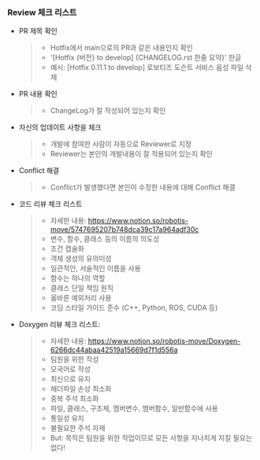 

### Review 체크 리스트
* PR 제목 확인 
  > * Hotfix에서 main으로의 PR과 같은 내용인지 확인
  > * '[Hotfix {버전} to develop] {CHANGELOG.rst 한줄 요약}' 한글
  > * 예시: [Hotfix 0.11.1 to develop] 로보티즈 도슨트 서비스 음성 파일 삭제

* PR 내용 확인
  > * ChangeLog가 잘 작성되어 있는지 확인 

* 자신의 업데이트 사항을 체크
  > * 개발에 참여한 사람이 자동으로 Reviewer로 지정
  > * Reviewer는 본인의 개발내용이 잘 적용되어 있는지 확인

* Conflict 해결
  > * Conflict가 발생했다면 본인이 수정한 내용에 대해 Conflict 해결

* 코드 리뷰 체크 리스트
  > * 자세한 내용: https://www.notion.so/robotis-move/5747695207b748dca39c17a964adf30c
  > * 변수, 함수, 클래스 등의 이름의 의도성
  > * 조건 캡술화
  > * 객체 생성의 유의미성
  > * 일관적인, 서술적인 이름을 사용
  > * 함수는 하나의 역할
  > * 클래스 단일 책임 원칙
  > * 옳바른 예외처리 사용
  > * 코딩 스타일 가이드 준수 (C++, Python, ROS, CUDA 등)

* Doxygen 리뷰 체크 리스트:
  > * 자세한 내용: https://www.notion.so/robotis-move/Doxygen-6266dc44abaa42519a15669d7f1d556a
  > * 팀원을 위한 작성
  > * 모국어로 작성
  > * 최신으로 유지
  > * 헤더파일 손상 최소화
  > * 중복 주석 최소화
  > * 파일, 클래스, 구조체, 멤버변수, 멤버함수, 일반함수에 사용
  > * 통일성 유지
  > * 불필요한 주석 자제
  > * But: 목적은 팀원을 위한 작업이므로 모든 사항을 지나치게 지킬 필요는 없다!
